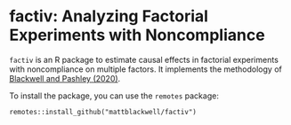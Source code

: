# factiv: Analyzing Factorial Experiments with Noncompliance

`factiv` is an R package to estimate causal effects in factorial experiments with noncompliance on multiple factors. It implements the methodology of [Blackwell and Pashley (2020)](https://mattblackwell.org/files/papers/factorial-iv.pdf). 

To install the package, you can use the `remotes` package:
    
    remotes::install_github("mattblackwell/factiv")

